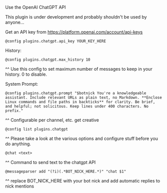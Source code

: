 Use the OpenAI ChatGPT API

This plugin is under development and probably shouldn't be used by anyone...

Get an API key from https://platform.openai.com/account/api-keys
```
@config plugins.chatgpt.api_key YOUR_KEY_HERE
```

History:
```
@config plugins.chatgpt.max_history 10
```
^^ Use this config to set maximum number of messages to keep in your history. 0 to disable.

System Prompt:
```
@config plugins.chatgpt.prompt "$botnick You're a knowledgeable assistant. Include relevant URLs as plain text, no Markdown. **Enclose Linux commands and file paths in backticks** for clarity. Be brief, and helpful; not solicitous. Keep lines under 400 characters. No prefix."
```
^^ Configurable per channel, etc. get creative

```
@config list plugins.chatgpt
```
^^ Please take a look at the various options and configure stuff before you do anything.

```
@chat <text>
```
^^ Command to send text to the chatgpt API

```
@messageparser add "(?i)(.*BOT_NICK_HERE.*)" "chat $1"
```
^^ replace BOT_NICK_HERE with your bot nick and add automatic replies to nick mentions
